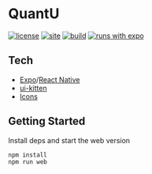 # QuantU

[![license](https://img.shields.io/badge/license-MIT%2FApache--2.0-blue)](LICENSE-MIT)
[![site](https://img.shields.io/badge/www-quantu-blue.svg)](https://quantu.app/)
[![build](https://github.com/quantu-app/expo-quantu/workflows/Build/badge.svg)](https://github.com/quantu-app/expo-quantu/actions?query=workflow%3ABuild)
[![runs with expo](https://img.shields.io/badge/Runs%20with%20Expo-000.svg?style=flat-square&logo=EXPO&labelColor=f3f3f3&logoColor=000)](https://expo.io/)

## Tech

- [Expo](https://docs.expo.io/)/[React Native](https://reactnative.dev/docs/getting-started)
- [ui-kitten](https://akveo.github.io/react-native-ui-kitten/docs/)
- [Icons](https://akveo.github.io/eva-icons/#/)

## Getting Started

Install deps and start the web version

```bash
npm install
npm run web
```
